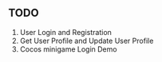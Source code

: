 ## TODO
1. User Login and Registration
2. Get User Profile and Update User Profile
3. Cocos minigame Login Demo